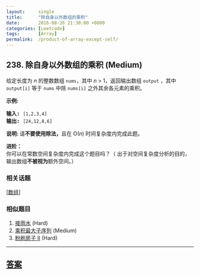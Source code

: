 ```yaml
---
layout:     single
title:      "除自身以外数组的乘积"
date:       2016-08-26 21:30:00 +0800
categories: [Leetcode]
tags:       [Array]
permalink:  /product-of-array-except-self/
---
```


## 238. 除自身以外数组的乘积 (Medium)

<p>给定长度为&nbsp;<em>n</em>&nbsp;的整数数组&nbsp;<code>nums</code>，其中&nbsp;<em>n</em> &gt; 1，返回输出数组&nbsp;<code>output</code>&nbsp;，其中 <code>output[i]</code>&nbsp;等于&nbsp;<code>nums</code>&nbsp;中除&nbsp;<code>nums[i]</code>&nbsp;之外其余各元素的乘积。</p>

<p><strong>示例:</strong></p>

<pre><strong>输入:</strong> <code>[1,2,3,4]</code>
<strong>输出:</strong> <code>[24,12,8,6]</code></pre>

<p><strong>说明: </strong>请<strong>不要使用除法，</strong>且在&nbsp;O(<em>n</em>) 时间复杂度内完成此题。</p>

<p><strong>进阶：</strong><br>
你可以在常数空间复杂度内完成这个题目吗？（ 出于对空间复杂度分析的目的，输出数组<strong>不被视为</strong>额外空间。）</p>

### 相关话题
  [[数组](https://github.com/openset/leetcode/tree/master/tag/array/README.md)]

### 相似题目
  1. [接雨水](/trapping-rain-water) (Hard)
  1. [乘积最大子序列](/maximum-product-subarray) (Medium)
  1. [粉刷房子 II](/paint-house-ii) (Hard)

---

## [答案](https://github.com/openset/leetcode/tree/master/problems/product-of-array-except-self)

